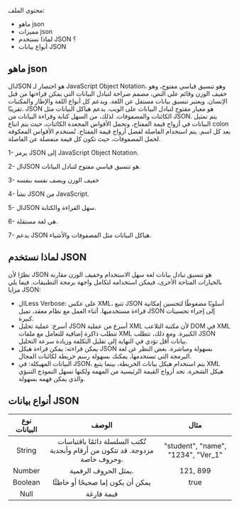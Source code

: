 
محتوى الملف:
- ماهو json
- مميزات json
- لماذا نستخدم JSON ؟
- أنواع بيانات JSON 



##  ماهو json

الJSON هو اختصار لـ JavaScript Object Notation، وهو تنسيق قياسي مفتوح، وهو خفيف الوزن وقائم على النص، مصمم صراحة لتبادل البيانات التي يمكن قراءتها من قبل الإنسان. ويعتبر تنسيق بيانات مستقل عن اللغة. ويدعم كل أنواع اللغة والإطار والمكتبات تقريبًا.
JSON هو معيار مفتوح لتبادل البيانات على الويب. يدعم هياكل البيانات مثل الكائنات والمصفوفات. لذلك، من السهل كتابة وقراءة البيانات من JSON.
  يتم تمثيل البيانات في أزواج قيمة المفتاح، وتحمل الأقواس المجعدة الكائنات، حيث يتم اتباع colon  بعد كل اسم. يتم استخدام الفاصلة لفصل أزواج قيمة المفتاح. تُستخدم الأقواس المعكوفة لحمل المصفوفات، حيث تكون كل قيمة منفصلة عن الفاصلة.
   
  1- يرمز JSON إلى JavaScript Object Notation.
  
  2- الJSON هو تنسيق قياسي مفتوح لتبادل البيانات.
  
  3-  خفيف الوزن ويصف نفسه بنفسه
  
  4- نشأ JSON من JavaScript.
  
  5- الJSON سهل القراءة والكتابة.
  
  6-  هي لغة مستقلة.
  
  7- يدعم JSON هياكل البيانات مثل المصفوفات والأشياء.
  
  
  ## لماذا نستخدم JSON 
  
  نظرًا لأن JSON هو تنسيق تبادل بيانات لغة سهل الاستخدام وخفيف الوزن مقارنة بالخيارات المتاحة الأخرى، فيمكن استخدامه لتكامل واجهة برمجة التطبيقات. فيما يلي مزايا JSON:
  
- الLess Verbose: على عكس XML، تتبع JSON أسلوبًا مضغوطًا لتحسين إمكانية قراءة مستخدميها. أثناء العمل مع نظام معقد، تميل JSON إلى إجراء تحسينات كبيرة.
- أسرع: عملية تحليل JSON أسرع من عملية XML لأن مكتبة التلاعب DOM في XML تتطلب ذاكرة إضافية للتعامل مع ملفات XML الكبيرة. ومع ذلك، تتطلب JSON بيانات أقل تؤدي في النهاية إلى تقليل التكلفة وزيادة سرعة التحليل.
- يمكن قراءته: يمكن قراءة هيكل JSON بسهولة ومباشرة. بغض النظر عن لغة البرمجة التي تستخدمها، يمكنك بسهولة رسم خريطة لكائنات المجال.
- البيانات المهيكلة: في JSON، يتم استخدام هيكل بيانات الخريطة، بينما يتبع XML هيكل الشجرة. تحد أزواج القيمة الرئيسية من المهمة ولكنها تسهل النموذج التنبؤي والذي يمكن فهمه بسهولة.

## أنواع بيانات JSON

| نوع البيانات  | الوصف | مثال |
|:---:|:------:|:------:|
|  String  |تُكتب السلسلة دائمًا باقتباسات مزدوجة. قد تتكون من أرقام وأبجدية وحروف خاصة. |"student", "name", "1234", "Ver_1" |
|  Number  |يمثل الحروف الرقمية.|	121, 899 |
|  Boolean   | يمكن أن يكون إما صحيحًا أو خاطئًا| true |
|  Null   |  قيمة فارغة|  | 
